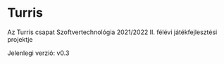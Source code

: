# Turris

Az Turris csapat Szoftvertechnológia 2021/2022 II. félévi játékfejlesztési projektje

Jelenlegi verzió: v0.3
